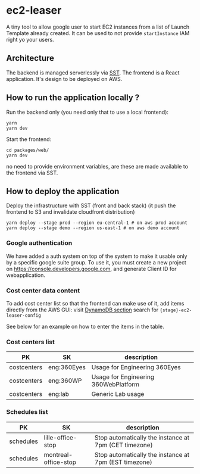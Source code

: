 # ec2-leaser

A tiny tool to allow google user to start EC2 instances from a list of Launch Template already created. It can be used to not provide `startInstance` IAM right yo your users.

## Architecture

The backend is managed serverlessly via [SST](https://sst.dev/).
The frontend is a React application. It's design to be deployed on AWS.

## How to run the application locally ?

Run the backend only (you need only that to use a local frontend):

```
yarn
yarn dev
```

Start the frontend:

```
cd packages/web/
yarn dev
```

no need to provide environment variables, are these are made available to the frontend via SST.

## How to deploy the application

Deploy the infrastructure with SST (front and back stack)
(it push the frontend to S3 and invalidate cloudfront distribution)

```
yarn deploy --stage prod --region eu-central-1 # on aws prod account
yarn deploy --stage demo --region us-east-1 # on aws demo account

```

### Google authentication

We have added a auth system on top of the system to make it usable only by a specific google suite group. To use it, you must create a new project on https://console.developers.google.com, and generate Client ID for webapplication.

### Cost center data content

To add cost center list so that the frontend can make use of it, add items directly from the AWS GUI:
visit [DynamoDB section](https://console.aws.amazon.com/dynamodbv2/home)
search for `{stage}-ec2-leaser-config`

See below for an example on how to enter the items in the table.

### Cost centers list

| PK          | SK          | description                          |
| ----------- | ----------- | ------------------------------------ |
| costcenters | eng:360Eyes | Usage for Engineering 360Eyes        |
| costcenters | eng:360WP   | Usage for Engineering 360WebPlatform |
| costcenters | eng:lab     | Generic Lab usage                    |

### Schedules list

| PK        | SK                   | description                                           |
| --------- | -------------------- | ----------------------------------------------------- |
| schedules | lille-office-stop    | Stop automatically the instance at 7pm (CET timezone) |
| schedules | montreal-office-stop | Stop automatically the instance at 7pm (EST timezone) |
